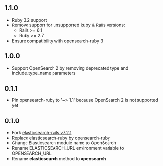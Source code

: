 ## 1.1.0
- Ruby 3.2 support
- Remove support for unsupported Ruby & Rails versions:
  - Rails >= 6.1
  - Ruby >= 2.7
- Ensure compatibility with opensearch-ruby 3

## 1.0.0

* Support OpenSearch 2 by removing deprecated type and include_type_name parameters

## 0.1.1

* Pin opensearch-ruby to '~> 1.1' because OpenSearch 2 is not supported yet

## 0.1.0

* Fork [elasticsearch-rails v7.2.1](https://github.com/elastic/elasticsearch-rails/tree/v7.2.1)
* Replace elasticsearch-ruby by opensearch-ruby
* Change Elasticsearch module name to OpenSearch
* Rename ELASTICSEARCH_URL environment variable to OPENSEARCH_URL
* Rename __elasticsearch__ method to __opensearch__

